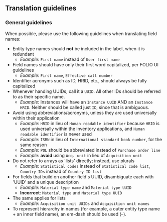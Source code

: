 ## Translation guidelines

### General guidelines

When possible, please use the following guidelines when translating field names:

- Entity type names should **not** be included in the label, when it is redundant
  - _Example_: `First name` instead of `User first name`
- Field names should have only their first word capitalized, per FOLIO UI guidelines
  - _Example_: `First name`, `Effective call number`
- Identifier acronyms such as ID, HRID, etc., should always be fully capitalized
- Whenever handing UUIDs, call it a `UUID`. All other IDs should be referred to as their specific name.
  - _Example_: Instances will have an `Instance UUID` AND an `Instance HRID`. Neither should be called just `ID`, since that is ambiguous.
- Avoid using abbreviations/acronyms, unless they are used universally within their application
  - _Example_: `HRID` in lieu of `Human readable identifier` because `HRID` is used universally within the inventory applications, and `Human readable identifier` is never used
  - _Example_: `ISBN` in lieu of `International standard book number`, for the same reason
  - _Example_: `POL` should be abbreviated instead of `Purchase order line`
  - _Example_: **avoid** using `Acq. unit` in lieu of `Acquisition unit`
- Do not refer to arrays as 'lists' directly; instead, use plurals
  - _Example_: `Statistical codes` instead of `Statistical code list`, `Country IDs` instead of `Country ID list`
- For fields that build on another field's UUID, disambiguate each with 'UUID' and a unique description
  - _Example_: `Material type name` and `Material type UUID`
  - **Incorrect**: `Material type` and `Material type UUID`
- The same applies for lists
  - _Example_: `Acquisition unit UUIDs` and `Acquisition unit names`
- To represent hierarchy in names (for example, a outer entity type name + an inner field name), an em-dash should be used (`—`).
